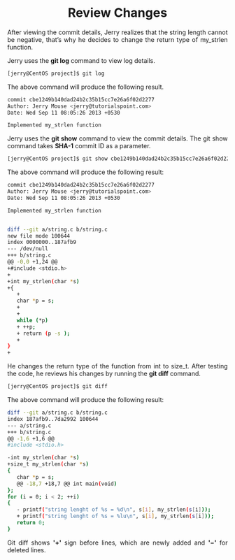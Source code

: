 <div align="justify">

# <div align="center">Review Changes</div>  

After viewing the commit details, Jerry realizes that the string length cannot be negative, that’s why he decides to change the return type of my_strlen function.

Jerry uses the __git log__ command to view log details.

```bash
[jerry@CentOS project]$ git log
```

The above command will produce the following result.

```bash
commit cbe1249b140dad24b2c35b15cc7e26a6f02d2277
Author: Jerry Mouse <jerry@tutorialspoint.com>
Date: Wed Sep 11 08:05:26 2013 +0530

Implemented my_strlen function
```

Jerry uses the __git show__ command to view the commit details. The git show command takes __SHA-1__ commit ID as a parameter.

```bash
[jerry@CentOS project]$ git show cbe1249b140dad24b2c35b15cc7e26a6f02d2277
```

The above command will produce the following result:

```bash
commit cbe1249b140dad24b2c35b15cc7e26a6f02d2277
Author: Jerry Mouse <jerry@tutorialspoint.com>
Date: Wed Sep 11 08:05:26 2013 +0530

Implemented my_strlen function


diff --git a/string.c b/string.c
new file mode 100644
index 0000000..187afb9
--- /dev/null
+++ b/string.c
@@ -0,0 +1,24 @@
+#include <stdio.h>
+
+int my_strlen(char *s)
+{
   +
   char *p = s;
   +
   +
   while (*p)
   + ++p;
   + return (p -s );
   +
}
+
```

He changes the return type of the function from int to size_t. After testing the code, he reviews his changes by running the __git diff__ command.

```bash
[jerry@CentOS project]$ git diff
```

The above command will produce the following result:

```bash
diff --git a/string.c b/string.c
index 187afb9..7da2992 100644
--- a/string.c
+++ b/string.c
@@ -1,6 +1,6 @@
#include <stdio.h>

-int my_strlen(char *s)
+size_t my_strlen(char *s)
{
   char *p = s;
   @@ -18,7 +18,7 @@ int main(void)
};
for (i = 0; i < 2; ++i)
{
   - printf("string lenght of %s = %d\n", s[i], my_strlen(s[i]));
   + printf("string lenght of %s = %lu\n", s[i], my_strlen(s[i]));
   return 0;
}
```

Git diff shows __'+'__ sign before lines, which are newly added and __'−'__ for deleted lines.

</div>
